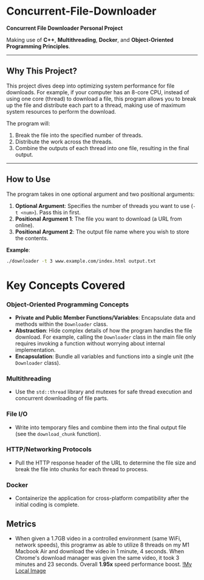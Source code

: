 # Concurrent-File-Downloader  
**Concurrent File Downloader Personal Project**  

Making use of **C++**, **Multithreading**, **Docker**, and **Object-Oriented Programming Principles**.  

---

## Why This Project?  
This project dives deep into optimizing system performance for file downloads. For example, if your computer has an 8-core CPU, instead of using one core (thread) to download a file, this program allows you to break up the file and distribute each part to a thread, making use of maximum system resources to perform the download.  

The program will:  
1. Break the file into the specified number of threads.  
2. Distribute the work across the threads.  
3. Combine the outputs of each thread into one file, resulting in the final output.  

---

## How to Use  
The program takes in one optional argument and two positional arguments:  
1. **Optional Argument**: Specifies the number of threads you want to use (`-t <num>`). Pass this in first.  
2. **Positional Argument 1**: The file you want to download (a URL from online).  
3. **Positional Argument 2**: The output file name where you wish to store the contents.  

**Example**:  
```bash
./downloader -t 3 www.example.com/index.html output.txt
```

# Key Concepts Covered  

### **Object-Oriented Programming Concepts**  
- **Private and Public Member Functions/Variables**: Encapsulate data and methods within the `Downloader` class.  
- **Abstraction**: Hide complex details of how the program handles the file download. For example, calling the `Downloader` class in the main file only requires invoking a function without worrying about internal implementation.  
- **Encapsulation**: Bundle all variables and functions into a single unit (the `Downloader` class).  

### **Multithreading**  
- Use the `std::thread` library and mutexes for safe thread execution and concurrent downloading of file parts.  

### **File I/O**  
- Write into temporary files and combine them into the final output file (see the `download_chunk` function).  

### **HTTP/Networking Protocols**  
- Pull the HTTP response header of the URL to determine the file size and break the file into chunks for each thread to process.  

### **Docker**  
- Containerize the application for cross-platform compatibility after the initial coding is complete.  


## Metrics
- When given a 1.7GB video in a controlled environment (same WiFi, network speeds), this programw as able to utilize 8 threads on my M1 Macbook Air and download the video in 1 minute, 4 seconds. When Chrome's download manager was given the same video, it took 3 minutes and 23 seconds. Overall **1.95x** speed performance boost.
[!My Local Image](metric1.png)